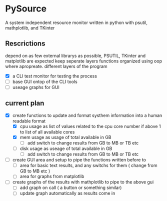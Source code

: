 # PySource
A system independent resource monitor written in python with psutil, mathplotlib, and TKinter

## Rescrictions
depend on as few external librarys as possible, PSUTIL, TKinter and matplotlib are expected
keep seperate layers functions organized using oop where apropreate.
different layers of the program
- [X] a CLI test monitor for testing the process
- [ ] base GUI ontop of the CLI tools
- [ ] useage graphs for GUI

## current plan 
- [X] create functions to update and format systhem information into a human readable format
  - [X] cpu usage as list of values related to the cpu core number if above 1 to list of all available cores
  - [X] mem usage as usage of total available in GB
    - [ ] add switch to change results from GB to MB or TB etc
  - [ ] disk usage as useage of total available in GB
    - [ ] add switch to change results from GB to MB or TB etc
- [ ] create GUI area and setup to pipe the functions written before to
  - [ ] area for basic text results, and any switchs for them ( change from GB to MB etc )
  - [ ] area for graphs from matplotlib
- [ ] create graphs of the results with mathplotlib to pipe to the above gui
  - [ ] add graph on call ( a button or something similar)
  - [ ] update graph automatically as results come in

